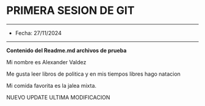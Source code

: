 # PRIMERA SESION DE GIT
---
* Fecha: 27/11/2024
---
**Contenido del Readme.md archivos de prueba**

Mi nombre es Alexander Valdez

Me gusta leer libros de politica y en 
mis tiempos libres hago natacion

Mi comida favorita es la jalea mixta.


NUEVO UPDATE ULTIMA MODIFICACION
